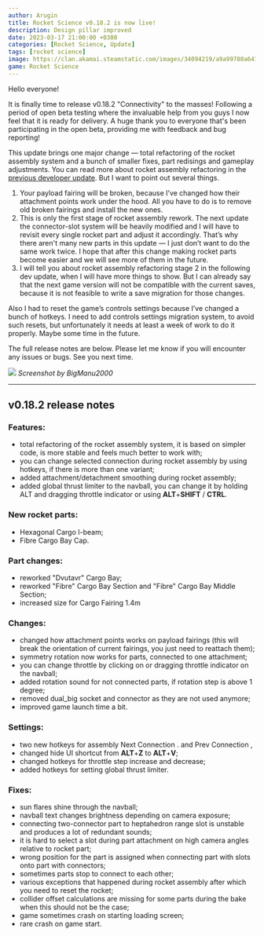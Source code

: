 ```yaml
---
author: Arugin
title: Rocket Science v0.18.2 is now live!
description: Design pillar improved
date: 2023-03-17 21:00:00 +0300
categories: [Rocket Science, Update]
tags: [rocket science]
image: https://clan.akamai.steamstatic.com/images/34094219/a9a99780a64174ba545493b89586af8708236d6f_400x225.png
game: Rocket Science
---
```

Hello everyone!

It is finally time to release v0.18.2 "Connectivity" to the masses! Following a period of open beta testing where the invaluable help from you guys I now feel that it is ready for delivery. A huge thank you to everyone that's been participating in the open beta, providing me with feedback and bug reporting!

This update brings one major change — total refactoring of the rocket assembly system and a bunch of smaller fixes, part redisings and gameplay adjustments. You can read more about rocket assembly refactoring in the [previous developer update](/en/posts/2023/rocket-assembly-rework-stage-1/). But I want to point out several things.

1.  Your payload fairing will be broken, because I’ve changed how their attachment points work under the hood. All you have to do is to remove old broken fairings and install the new ones.
2.  This is only the first stage of rocket assembly rework. The next update the connector-slot system will be heavily modified and I will have to revisit every single rocket part and adjust it accordingly. That’s why there aren't many new parts in this update — I just don’t want to do the same work twice. I hope that after this change making rocket parts become easier and we will see more of them in the future.
3.  I will tell you about rocket assembly refactoring stage 2 in the following dev update, when I will have more things to show. But I can already say that the next game version will not be compatible with the current saves, because it is not feasible to write a save migration for those changes.  


Also I had to reset the game’s controls settings because I’ve changed a bunch of hotkeys. I need to add controls settings migration system, to avoid such resets, but unfortunately it needs at least a week of work to do it properly. Maybe some time in the future.

The full release notes are below. Please let me know if you will encounter any issues or bugs. See you next time.

![](https://clan.akamai.steamstatic.com/images//34094219/c1f4b8ca522b3f29e45df3317cd51153d238195d.png)
_Screenshot by BigManu2000_

---

## v0.18.2 release notes

### Features:

- total refactoring of the rocket assembly system, it is based on simpler code, is more stable and feels much better to work with;  
- you can change selected connection during rocket assembly by using hotkeys, if there is more than one variant;  
- added attachment/detachment smoothing during rocket assembly;  
- added global thrust limiter to the navball, you can change it by holding ALT and dragging throttle indicator or using **ALT**+**SHIFT** / **CTRL**.

### New rocket parts:

- Hexagonal Cargo I-beam;  
- Fibre Cargo Bay Cap.

### Part changes:

- reworked "Dvutavr" Cargo Bay;  
- reworked "Fibre" Cargo Bay Section and "Fibre" Cargo Bay Middle Section;  
- increased size for Cargo Fairing 1.4m

### Changes:

- changed how attachment points works on payload fairings (this will break the orientation of current fairings, you just need to reattach them);  
- symmetry rotation now works for parts, connected to one attachment;  
- you can change throttle by clicking on or dragging throttle indicator on the navball;  
- added rotation sound for not connected parts, if rotation step is above 1 degree;  
- removed dual_big socket and connector as they are not used anymore;  
- improved game launch time a bit.

### Settings:

- two new hotkeys for assembly Next Connection . and Prev Connection ,  
- changed hide UI shortcut from **ALT**+**Z** to **ALT**+**V**;  
- changed hotkeys for throttle step increase and decrease;  
- added hotkeys for setting global thrust limiter.

### Fixes:

- sun flares shine through the navball;  
- navball text changes brightness depending on camera exposure;  
- connecting two-connector part to heptahedron range slot is unstable and produces a lot of redundant sounds;  
- it is hard to select a slot during part attachment on high camera angles relative to rocket part;  
- wrong position for the part is assigned when connecting part with slots onto part with connectors;  
- sometimes parts stop to connect to each other;  
- various exceptions that happened during rocket assembly after which you need to reset the rocket;  
- collider offset calculations are missing for some parts during the bake when this should not be the case;  
- game sometimes crash on starting loading screen;  
- rare crash on game start.
